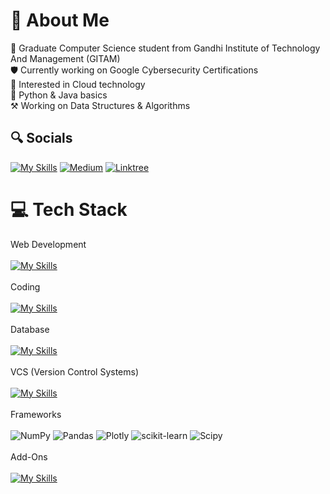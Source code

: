 # 🪪 About Me
🏫 Graduate Computer Science student from Gandhi Institute of Technology And Management (GITAM)<br> 🛡️ Currently working on Google Cybersecurity Certifications<br>🔭 Interested in Cloud technology<br>📌 Python & Java basics<br>⚒️ Working on Data Structures & Algorithms


## 🔍 Socials
[![My Skills](https://skillicons.dev/icons?i=linkedin,discord)](https://skillicons.dev) [![Medium](https://img.shields.io/badge/Medium-12100E?style=for-the-badge&logo=medium&logoColor=white)](https://medium.com/@krishnshah2003) [![Linktree](https://img.shields.io/badge/linktree-39E09B?style=for-the-badge&logo=linktree&logoColor=white)](https://linktr.ee/Krish_Shah2024)

# 💻 Tech Stack
Web Development<br><br> [![My Skills](https://skillicons.dev/icons?i=js,html,css,tailwindcss,nodejs)](https://skillicons.dev) <br>
<br>Coding<br><br> [![My Skills](https://skillicons.dev/icons?i=java,python)](https://skillicons.dev)<br>
<br>Database<br><br> [![My Skills](https://skillicons.dev/icons?i=mysql)](https://skillicons.dev)<br>
<br>VCS (Version Control Systems)<br><br>[![My Skills](https://skillicons.dev/icons?i=github,git,vercel)](https://skillicons.dev)<br>
<br>Frameworks<br><br>![NumPy](https://img.shields.io/badge/numpy-%23013243.svg?style=for-the-badge&logo=numpy&logoColor=white) ![Pandas](https://img.shields.io/badge/pandas-%23150458.svg?style=for-the-badge&logo=pandas&logoColor=white) ![Plotly](https://img.shields.io/badge/Plotly-%233F4F75.svg?style=for-the-badge&logo=plotly&logoColor=white) ![scikit-learn](https://img.shields.io/badge/scikit--learn-%23F7931E.svg?style=for-the-badge&logo=scikit-learn&logoColor=white) ![Scipy](https://img.shields.io/badge/SciPy-%230C55A5.svg?style=for-the-badge&logo=scipy&logoColor=%white) <br>
<br>Add-Ons<br><br>[![My Skills](https://skillicons.dev/icons?i=notion,npm,powershell)](https://skillicons.dev)

